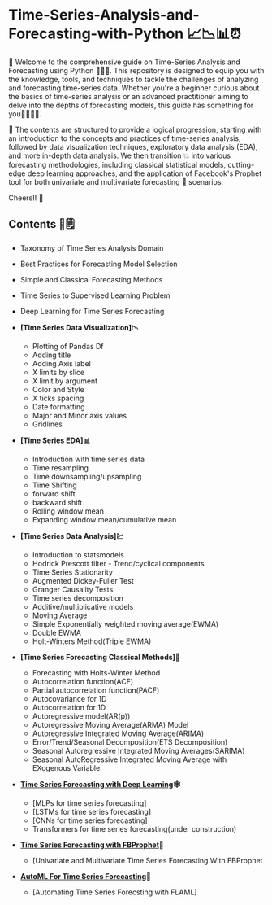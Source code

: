 # Time-Series-Analysis-and-Forecasting-with-Python 📈📉📊⏰

🤘 Welcome to the comprehensive guide on Time-Series Analysis and Forecasting using Python 👨🏻‍💻. This repository is designed to equip you with the knowledge, tools, and techniques to tackle the challenges of analyzing and forecasting time-series data. Whether you're a beginner curious about the basics of time-series analysis or an advanced practitioner aiming to delve into the depths of forecasting models, this guide has something for you🫱🏻‍🫲🏼.

🚀 The contents are structured to provide a logical progression, starting with an introduction to the concepts and practices of time-series analysis, followed by data visualization techniques, exploratory data analysis (EDA), and more in-depth data analysis. We then transition 💥 into various forecasting methodologies, including classical statistical models, cutting-edge deep learning approaches, and the application of Facebook's Prophet tool for both univariate and multivariate forecasting 🌟 scenarios.

Cheers!! 🍻

## Contents 📄🗒
- Taxonomy of Time Series Analysis Domain
- Best Practices for Forecasting Model Selection
- Simple and Classical Forecasting Methods
- Time Series to Supervised Learning Problem
- Deep Learning for Time Series Forecasting

- **[Time Series Data Visualization]📉**

    - Plotting of Pandas Df
    - Adding title
    - Adding Axis label
    - X limits by slice
    - X limit by argument
    - Color and Style
    - X ticks spacing
    - Date formatting
    - Major and Minor axis values
    - Gridlines

- **[Time Series EDA]📊**
    
    - Introduction with time series data
    - Time resampling
    - Time downsampling/upsampling
    - Time Shifting
    - forward shift
    - backward shift
    - Rolling window mean
    - Expanding window mean/cumulative mean

- **[Time Series Data Analysis]💹**

    - Introduction to statsmodels
    - Hodrick Prescott filter - Trend/cyclical components
    - Time Series Stationarity
    - Augmented Dickey-Fuller Test
    - Granger Causality Tests
    - Time series decomposition
    - Additive/multiplicative models
    - Moving Average
    - Simple Exponentially weighted moving average(EWMA)
    - Double EWMA
    - Holt-Winters Method(Triple EWMA)

- **[Time Series Forecasting Classical Methods]🤖**

    - Forecasting with Holts-Winter Method
    - Autocorrelation function(ACF)
    - Partial autocorrelation function(PACF)
    - Autocovariance for 1D
    - Autocorrelation for 1D
    - Autoregressive model(AR(p))
    - Autoregressive Moving Average(ARMA) Model
    - Autoregressive Integrated Moving Average(ARIMA)
    - Error/Trend/Seasonal Decomposition(ETS Decomposition)
    - Seasonal Autoregressive Integrated Moving Averages(SARIMA)
    - Seasonal AutoRegressive Integrated Moving Average with EXogenous Variable.

- **[Time Series Forecasting with Deep Learning](#)🕸️**

    - [MLPs for time series forecasting]
    - [LSTMs for time series forecasting]
    - [CNNs for time series forecasting]
    - Transformers for time series forecasting(under construction)
 
- **[Time Series Forecasting with FBProphet](#)🎯**
    -  [Univariate and Multivariate Time Series Forecasting With FBProphet
- **[AutoML For Time Series Forecasting](#)🦾**
    -  [Automating Time Series Forecsting with FLAML]
